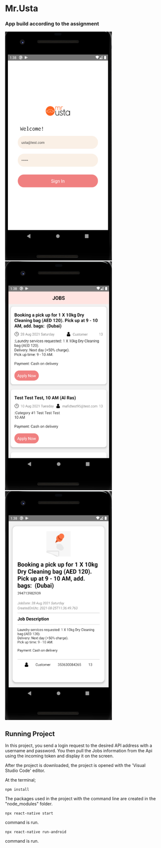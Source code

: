 # Mr.Usta
 
 ### App build according to the assignment
 
<div>
<img src="LoginPage.png" alt="Login Page" width="350" height="750"/>
<img src="JobsPage.png" alt="Jobs Page" width="350" height="750"/>
<img src="JobDetailPage.png" alt="Jobs Detail Page" width="350" height="750"/>
</div>

 

## Running Project
In this project, you send a login request to the desired API address with a username and password. You then pull the Jobs information from the Api using the incoming token and display it on the screen.

After the project is downloaded, the project is opened with the 'Visual Studio Code' editor.

At the terminal;
```
npm install

```
The packages used in the project with the command line are created in the "node_modules" folder.
```
npx react-native start
```
command is run.
```
npx react-native run-android
```
command is run.